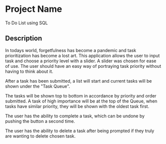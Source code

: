 # Project Name
To Do List using SQL 

## Description
In todays world, forgetfulness has become a pandemic and task prioritization has become a lost art. 
This application allows the user to input task and choose a priority level with a slider. A slider was chosen for ease of use. The user should have an easy way of portraying task priority without having to think about it. 

After a task has been submitted, a list will start and current tasks will be shown under the "Task Queue". 

The tasks will be shown top to bottom in accordance by priority and order submitted. 
A task of high importance will be at the top of the Queue, when tasks have similar priority, they will be shown with the oldest task first. 

The user has the ability to complete a task, which can be undone by pushing the button a second time. 

The user has the ability to delete a task after being prompted if they truly are wanting to delete chosen task. 
